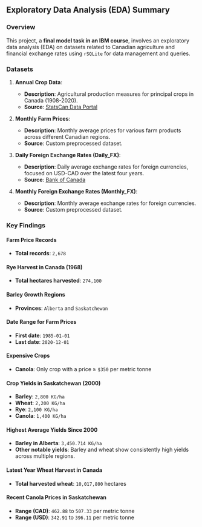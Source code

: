 ## Exploratory Data Analysis (EDA) Summary

### Overview

This project, a **final model task in an IBM course**, involves an exploratory data analysis (EDA) on datasets related to Canadian agriculture and financial exchange rates using `rSQLite` for data management and queries.

### Datasets

1. **Annual Crop Data**:
   - **Description**: Agricultural production measures for principal crops in Canada (1908-2020).
   - **Source**: [StatsCan Data Portal](https://www150.statcan.gc.ca/t1/tbl1/en/tv.action?pid=3210035901)

2. **Monthly Farm Prices**:
   - **Description**: Monthly average prices for various farm products across different Canadian regions.
   - **Source**: Custom preprocessed dataset.

3. **Daily Foreign Exchange Rates (Daily_FX)**:
   - **Description**: Daily average exchange rates for foreign currencies, focused on USD-CAD over the latest four years.
   - **Source**: [Bank of Canada](https://www.bankofcanada.ca/rates/exchange/daily-exchange-rates)

4. **Monthly Foreign Exchange Rates (Monthly_FX)**:
   - **Description**: Monthly average exchange rates for foreign currencies.
   - **Source**: Custom preprocessed dataset.

### Key Findings

#### Farm Price Records
- **Total records**: `2,678`

#### Rye Harvest in Canada (1968)
- **Total hectares harvested**: `274,100`

#### Barley Growth Regions
- **Provinces**: `Alberta` and `Saskatchewan`

#### Date Range for Farm Prices
- **First date**: `1985-01-01`
- **Last date**: `2020-12-01`

#### Expensive Crops
- **Canola**: Only crop with a price ≥ `$350` per metric tonne

#### Crop Yields in Saskatchewan (2000)
- **Barley**: `2,800 KG/ha`
- **Wheat**: `2,200 KG/ha`
- **Rye**: `2,100 KG/ha`
- **Canola**: `1,400 KG/ha`

#### Highest Average Yields Since 2000
- **Barley in Alberta**: `3,450.714 KG/ha`
- **Other notable yields**: Barley and wheat show consistently high yields across multiple regions.

#### Latest Year Wheat Harvest in Canada
- **Total harvested wheat**: `10,017,800` hectares

#### Recent Canola Prices in Saskatchewan
- **Range (CAD)**: `462.88` to `507.33` per metric tonne
- **Range (USD)**: `342.91` to `396.11` per metric tonne



